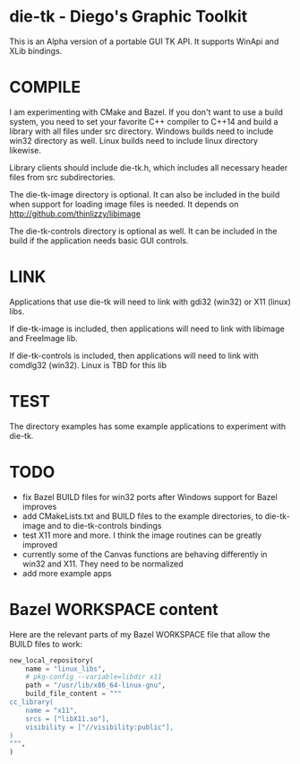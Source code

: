 # die-tk - Diego's Graphic Toolkit
This is an Alpha version of a portable GUI TK API. It supports WinApi and XLib bindings.

# COMPILE
I am experimenting with CMake and Bazel. If you don't want to use a build system, you need to set your favorite C++ compiler to C++14 and build a library with all files under src directory.
Windows builds need to include win32 directory as well.
Linux builds need to include linux directory likewise.

Library clients should include die-tk.h, which includes all necessary header files from src subdirectories.

The die-tk-image directory is optional. It can also be included in the build when support for loading image files is needed. It depends on http://github.com/thinlizzy/libimage

The die-tk-controls directory is optional as well. It can be included in the build if the application needs basic GUI controls.

# LINK
Applications that use die-tk will need to link with gdi32 (win32) or X11 (linux) libs.

If die-tk-image is included, then applications will need to link with libimage and FreeImage lib.

If die-tk-controls is included, then applications will need to link with comdlg32 (win32). Linux is TBD for this lib

# TEST
The directory examples has some example applications to experiment with die-tk.

# TODO
- fix Bazel BUILD files for win32 ports after Windows support for Bazel improves
- add CMakeLists.txt and BUILD files to the example directories, to die-tk-image and to die-tk-controls bindings
- test X11 more and more. I think the image routines can be greatly improved
- currently some of the Canvas functions are behaving differently in win32 and X11. They need to be normalized
- add more example apps

# Bazel WORKSPACE content

Here are the relevant parts of my Bazel WORKSPACE file that allow the BUILD files to work:

```python
new_local_repository(
	name = "linux_libs",
	# pkg-config --variable=libdir x11
	path = "/usr/lib/x86_64-linux-gnu",
	build_file_content = """
cc_library(
	name = "x11",
	srcs = ["libX11.so"],
	visibility = ["//visibility:public"],
)
""",
)
```